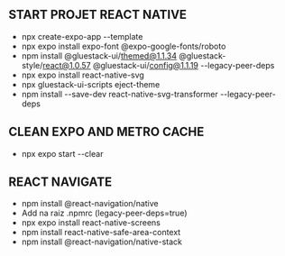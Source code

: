 ## START PROJET REACT NATIVE

- npx create-expo-app --template
- npx expo install expo-font @expo-google-fonts/roboto
- npm install @gluestack-ui/themed@1.1.34 @gluestack-style/react@1.0.57 @gluestack-ui/config@1.1.19 --legacy-peer-deps
- npx expo install react-native-svg
- npx gluestack-ui-scripts eject-theme
- npm install --save-dev react-native-svg-transformer --legacy-peer-deps



## CLEAN EXPO AND METRO CACHE

- npx expo start --clear

## REACT NAVIGATE

- npm install @react-navigation/native
- Add na raiz .npmrc (legacy-peer-deps=true)
- npx expo install react-native-screens
- npm install react-native-safe-area-context
- npm install @react-navigation/native-stack


